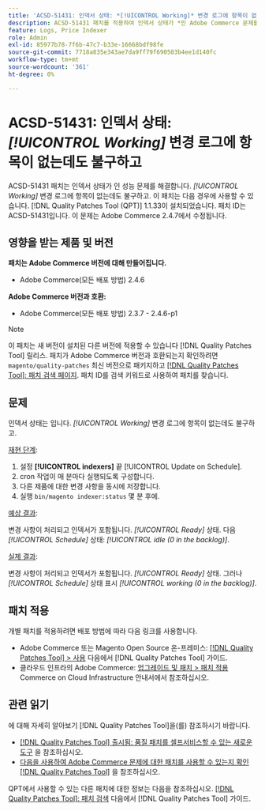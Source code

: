 ```yaml
---
title: 'ACSD-51431: 인덱서 상태: *[!UICONTROL Working]* 변경 로그에 항목이 없는 경우에도'
description: ACSD-51431 패치를 적용하여 인덱서 상태가 *인 Adobe Commerce 문제를 해결합니다.[!UICONTROL Working]* 변경 로그에 항목이 없는 경우에도 마찬가지입니다.
feature: Logs, Price Indexer
role: Admin
exl-id: 85977b78-7f6b-47c7-b33e-16668bdf98fe
source-git-commit: 7718a835e343ae7da9ff79f690503b4ee1d140fc
workflow-type: tm+mt
source-wordcount: '361'
ht-degree: 0%

---
```


# ACSD-51431: 인덱서 상태: *[!UICONTROL Working]* 변경 로그에 항목이 없는데도 불구하고

ACSD-51431 패치는 인덱서 상태가 인 성능 문제를 해결합니다. *[!UICONTROL Working]* 변경 로그에 항목이 없는데도 불구하고. 이 패치는 다음 경우에 사용할 수 있습니다. [!DNL Quality Patches Tool (QPT)] 1.1.33이 설치되었습니다. 패치 ID는 ACSD-51431입니다. 이 문제는 Adobe Commerce 2.4.7에서 수정됩니다.

## 영향을 받는 제품 및 버전

**패치는 Adobe Commerce 버전에 대해 만들어집니다.**

* Adobe Commerce(모든 배포 방법) 2.4.6

**Adobe Commerce 버전과 호환:**

* Adobe Commerce(모든 배포 방법) 2.3.7 - 2.4.6-p1

>[!NOTE]
>
>이 패치는 새 버전이 설치된 다른 버전에 적용할 수 있습니다 [!DNL Quality Patches Tool] 릴리스. 패치가 Adobe Commerce 버전과 호환되는지 확인하려면 `magento/quality-patches` 최신 버전으로 패키지하고 [[!DNL Quality Patches Tool]: 패치 검색 페이지](https://experienceleague.adobe.com/tools/commerce-quality-patches/index.html). 패치 ID를 검색 키워드로 사용하여 패치를 찾습니다.

## 문제

인덱서 상태는 입니다. *[!UICONTROL Working]* 변경 로그에 항목이 없는데도 불구하고.

<u>재현 단계</u>:

1. 설정 **[!UICONTROL indexers]** 끝 [!UICONTROL Update on Schedule].
1. cron 작업이 매 분마다 실행되도록 구성합니다.
1. 다른 제품에 대한 변경 사항을 동시에 저장합니다.
1. 실행 `bin/magento indexer:status` 몇 분 후에.

<u>예상 결과</u>:

변경 사항이 처리되고 인덱서가 포함됩니다. *[!UICONTROL Ready]* 상태. 다음 *[!UICONTROL Schedule]* 상태: *[!UICONTROL idle (0 in the backlog)]*.

<u>실제 결과</u>:

변경 사항이 처리되고 인덱서가 포함됩니다. *[!UICONTROL Ready]* 상태. 그러나 *[!UICONTROL Schedule]* 상태 표시 *[!UICONTROL working (0 in the backlog)]*.

## 패치 적용

개별 패치를 적용하려면 배포 방법에 따라 다음 링크를 사용합니다.

* Adobe Commerce 또는 Magento Open Source 온-프레미스: [[!DNL Quality Patches Tool] > 사용](https://experienceleague.adobe.com/docs/commerce-operations/tools/quality-patches-tool/usage.html) 다음에서 [!DNL Quality Patches Tool] 가이드.
* 클라우드 인프라의 Adobe Commerce: [업그레이드 및 패치 > 패치 적용](https://experienceleague.adobe.com/docs/commerce-cloud-service/user-guide/develop/upgrade/apply-patches.html) Commerce on Cloud Infrastructure 안내서에서 참조하십시오.

## 관련 읽기

에 대해 자세히 알아보기 [!DNL Quality Patches Tool]을(를) 참조하시기 바랍니다.

* [[!DNL Quality Patches Tool] 출시됨: 품질 패치를 셀프서비스할 수 있는 새로운 도구](/help/announcements/adobe-commerce-announcements/magento-quality-patches-released-new-tool-to-self-serve-quality-patches.md) 을 참조하십시오.
* [다음을 사용하여 Adobe Commerce 문제에 대한 패치를 사용할 수 있는지 확인 [!DNL Quality Patches Tool]](/help/support-tools/patches-available-in-qpt-tool/check-patch-for-magento-issue-with-magento-quality-patches.md) 을 참조하십시오.

QPT에서 사용할 수 있는 다른 패치에 대한 정보는 다음을 참조하십시오. [[!DNL Quality Patches Tool]: 패치 검색](https://experienceleague.adobe.com/tools/commerce-quality-patches/index.html) 다음에서 [!DNL Quality Patches Tool] 가이드.
